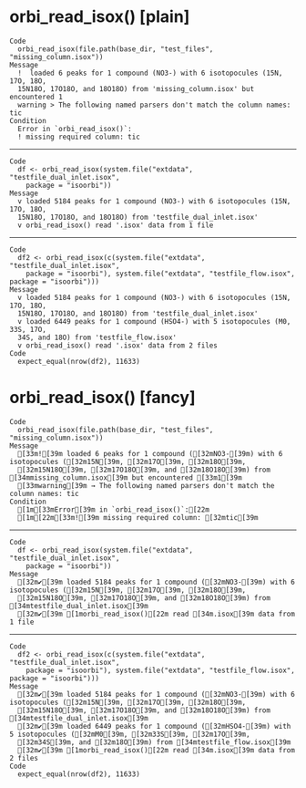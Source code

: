 # orbi_read_isox() [plain]

    Code
      orbi_read_isox(file.path(base_dir, "test_files", "missing_column.isox"))
    Message
      !  loaded 6 peaks for 1 compound (NO3-) with 6 isotopocules (15N, 17O, 18O,
      15N18O, 17O18O, and 18O18O) from 'missing_column.isox' but encountered 1
      warning > The following named parsers don't match the column names: tic
    Condition
      Error in `orbi_read_isox()`:
      ! missing required column: tic

---

    Code
      df <- orbi_read_isox(system.file("extdata", "testfile_dual_inlet.isox",
        package = "isoorbi"))
    Message
      v loaded 5184 peaks for 1 compound (NO3-) with 6 isotopocules (15N, 17O, 18O,
      15N18O, 17O18O, and 18O18O) from 'testfile_dual_inlet.isox'
      v orbi_read_isox() read '.isox' data from 1 file

---

    Code
      df2 <- orbi_read_isox(c(system.file("extdata", "testfile_dual_inlet.isox",
        package = "isoorbi"), system.file("extdata", "testfile_flow.isox", package = "isoorbi")))
    Message
      v loaded 5184 peaks for 1 compound (NO3-) with 6 isotopocules (15N, 17O, 18O,
      15N18O, 17O18O, and 18O18O) from 'testfile_dual_inlet.isox'
      v loaded 6449 peaks for 1 compound (HSO4-) with 5 isotopocules (M0, 33S, 17O,
      34S, and 18O) from 'testfile_flow.isox'
      v orbi_read_isox() read '.isox' data from 2 files
    Code
      expect_equal(nrow(df2), 11633)

# orbi_read_isox() [fancy]

    Code
      orbi_read_isox(file.path(base_dir, "test_files", "missing_column.isox"))
    Message
      [33m![39m loaded 6 peaks for 1 compound ([32mNO3-[39m) with 6 isotopocules ([32m15N[39m, [32m17O[39m, [32m18O[39m,
      [32m15N18O[39m, [32m17O18O[39m, and [32m18O18O[39m) from [34mmissing_column.isox[39m but encountered [33m1[39m
      [33mwarning[39m → The following named parsers don't match the column names: tic
    Condition
      [1m[33mError[39m in `orbi_read_isox()`:[22m
      [1m[22m[33m![39m missing required column: [32mtic[39m

---

    Code
      df <- orbi_read_isox(system.file("extdata", "testfile_dual_inlet.isox",
        package = "isoorbi"))
    Message
      [32m✔[39m loaded 5184 peaks for 1 compound ([32mNO3-[39m) with 6 isotopocules ([32m15N[39m, [32m17O[39m, [32m18O[39m,
      [32m15N18O[39m, [32m17O18O[39m, and [32m18O18O[39m) from [34mtestfile_dual_inlet.isox[39m
      [32m✔[39m [1morbi_read_isox()[22m read [34m.isox[39m data from 1 file

---

    Code
      df2 <- orbi_read_isox(c(system.file("extdata", "testfile_dual_inlet.isox",
        package = "isoorbi"), system.file("extdata", "testfile_flow.isox", package = "isoorbi")))
    Message
      [32m✔[39m loaded 5184 peaks for 1 compound ([32mNO3-[39m) with 6 isotopocules ([32m15N[39m, [32m17O[39m, [32m18O[39m,
      [32m15N18O[39m, [32m17O18O[39m, and [32m18O18O[39m) from [34mtestfile_dual_inlet.isox[39m
      [32m✔[39m loaded 6449 peaks for 1 compound ([32mHSO4-[39m) with 5 isotopocules ([32mM0[39m, [32m33S[39m, [32m17O[39m,
      [32m34S[39m, and [32m18O[39m) from [34mtestfile_flow.isox[39m
      [32m✔[39m [1morbi_read_isox()[22m read [34m.isox[39m data from 2 files
    Code
      expect_equal(nrow(df2), 11633)

